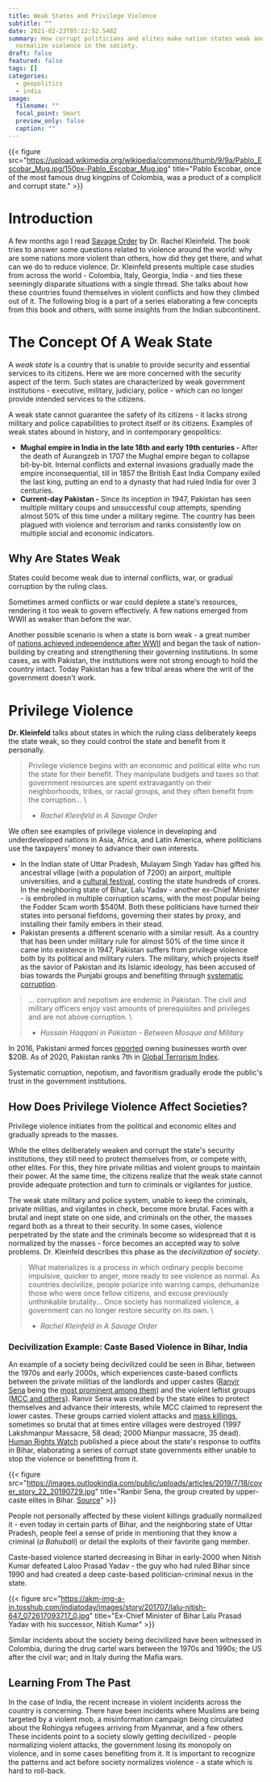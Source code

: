 ```yaml
---
title: Weak States and Privilege Violence
subtitle: ""
date: 2021-02-23T05:12:52.548Z
summary: How corrupt politicians and elites make nation states weak and
  normalize violence in the society.
draft: false
featured: false
tags: []
categories:
  - geopolitics
  - india
image:
  filename: ""
  focal_point: Smart
  preview_only: false
  caption: ""
---
```

{{< figure src="https://upload.wikimedia.org/wikipedia/commons/thumb/9/9a/Pablo_Escobar_Mug.jpg/150px-Pablo_Escobar_Mug.jpg" title="Pablo Escobar, once of the most famous drug kingpins of Colombia, was a product of a complicit and corrupt state." >}}

# Introduction

A few months ago I read [Savage Order](https://carnegieendowment.org/2018/11/06/savage-order-how-world-s-deadliest-countries-can-forge-path-to-security-pub-77045) by Dr. Rachel Kleinfeld. The book tries to answer some questions related to violence around the world: why are some nations more violent than others, how did they get there, and what can we do to reduce violence. Dr. Kleinfeld presents multiple case studies from across the world - Colombia, Italy, Georgia, India - and ties these seemingly disparate situations with a single thread. She talks about how these countries found themselves in violent conflicts and how they climbed out of it. The following blog is a part of a series elaborating a few concepts from this book and others, with some insights from the Indian subcontinent.

# The Concept Of A Weak State

A *weak state* is a country that is unable to provide security and essential services to its citizens. Here we are more concerned with the security aspect of the term. Such states are characterized by weak government institutions - executive, military, judiciary, police - which can no longer provide intended services to the citizens. 

A weak state cannot guarantee the safety of its citizens - it lacks strong military and police capabilities to protect itself or its citizens. Examples of weak states abound in history, and in contemporary geopolitics:

* **Mughal empire in India in the late 18th and early 19th centuries -** After the death of Aurangzeb in 1707 the Mughal empire began to collapse bit-by-bit. Internal conflicts and external invasions gradually made the empire inconsequential, till in 1857 the British East India Company exiled the last king, putting an end to a dynasty that had ruled India for over 3 centuries.
* **Current-day Pakistan -** Since its inception in 1947, Pakistan has seen multiple military coups and unsuccessful coup attempts, spending almost 50% of this time under a military regime. The country has been plagued with violence and terrorism and ranks consistently low on multiple social and economic indicators.

## Why Are States Weak

States could become weak due to internal conflicts, war, or gradual corruption by the ruling class. 

Sometimes armed conflicts or war could deplete a state's resources, rendering it too weak to govern effectively. A few nations emerged from WWII as weaker than before the war.

Another possible scenario is when a state is born weak - a great number of [nations achieved independence after WWII](https://en.wikipedia.org/wiki/Decolonization) and began the task of nation-building by creating and strengthening their governing institutions. In some cases, as with Pakistan, the institutions were not strong enough to hold the country intact. Today Pakistan has a few tribal areas where the writ of the government doesn't work.

# Privilege Violence

**Dr. Kleinfeld** talks about states in which the ruling class deliberately keeps the state weak, so they could control the state and benefit from it personally.

> Privilege violence begins with an economic and political elite who run the state for their benefit. They manipulate budgets and taxes so that government resources are spent extravagantly on their neighborhoods, tribes, or racial groups, and they often benefit from the corruption... \
> - *Rachel Kleinfeld in* *A Savage Order*

We often see examples of privilege violence in developing and underdeveloped nations in Asia, Africa, and Latin America, where politicians use the taxpayers' money to advance their own interests.

* In the Indian state of Uttar Pradesh, Mulayam Singh Yadav has gifted his ancestral village (with a population of 7200) an airport, multiple universities, and a [cultural festival](https://www.firstpost.com/politics/mulayams-rs-20-cr-saifai-festival-exposes-audacity-of-political-class-1330515.html), costing the state hundreds of crores. In the neighboring state of Bihar, Lalu Yadav - another ex-Chief Minister - is embroiled in multiple corruption scams, with the most popular being the Fodder Scam worth $540M. Both these politicians have turned their states into personal fiefdoms, governing their states by proxy, and installing their family embers in their stead.
* Pakistan presents a different scenario with a similar result. As a country that has been under military rule for almost 50% of the time since it came into existence in 1947, Pakistan suffers from privilege violence both by its political and military rulers. The military, which projects itself as the savior of Pakistan and its Islamic ideology, has been accused of bias towards the Punjabi groups and benefiting through [systematic corruption](https://www.nytimes.com/2020/01/23/opinion/pakistan-politicians-military.html).

> ... corruption and nepotism are endemic in Pakistan. The civil and military officers enjoy vast amounts of prerequisites and privileges and are not above corruption. \
> - *Hussain Haqqani in Pakistan - Between Mosque and Military*

In 2016, Pakistani armed forces [reported](https://qz.com/india/1134516/inside-pakistans-biggest-business-conglomerate-the-pakistani-military/) owning businesses worth over $20B. As of 2020, Pakistan ranks 7th in [Global Terrorism Index](https://www.visionofhumanity.org/wp-content/uploads/2020/11/GTI-2020-web-1.pdf).

Systematic corruption, nepotism, and favoritism gradually erode the public's trust in the government institutions.

## How Does Privilege Violence Affect Societies?

Privilege violence initiates from the political and economic elites and gradually spreads to the masses. 

While the elites deliberately weaken and corrupt the state's security institutions, they still need to protect themselves from, or compete with, other elites. For this, they hire private militias and violent groups to maintain their power. At the same time, the citizens realize that the weak state cannot provide adequate protection and turn to criminals or vigilantes for justice.

The weak state military and police system, unable to keep the criminals, private militias, and vigilantes in check, become more brutal. Faces with a brutal and inept state on one side, and criminals on the other, the masses regard both as a threat to their security. In some cases, violence perpetrated by the state and the criminals become so widespread that it is normalized by the masses - force becomes an accepted way to solve problems. Dr. Kleinfeld describes this phase as the *decivilization of society*.

> What materializes is a process in which ordinary people become impulsive, quicker to anger, more ready to see violence as normal. As countries decivilize, people polarize into warring camps, dehumanize those who were once fellow citizens, and excuse previously unthinkable brutality... Once society has normalized violence, a government can no longer restore security on its own. \
> - *Rachel Kleinfeld in A Savage Order*

### Decivilization Example: Caste Based Violence in Bihar, India

An example of a society being decivilized could be seen in Bihar, between the 1970s and early 2000s, which experiences caste-based conflicts between the private militias of the landlords and upper castes ([Ranvir Sena](https://www.satp.org/satporgtp/countries/india/terroristoutfits/Ranvir_Sena.htm) being the [most prominent among them](https://www.satp.org/satporgtp/countries/india/terroristoutfits/Private_armies.htm)) and the violent leftist groups ([MCC and others](https://www.satp.org/satporgtp/countries/india/terroristoutfits/mcc.htm)). Ranvir Sena was created by the state elites to protect themselves and advance their interests, while MCC claimed to represent the lower castes. These groups carried violent attacks and [mass killings](https://www.satp.org/satporgtp/countries/india/terroristoutfits/massacres.htm), sometimes so brutal that at times entire villages were destroyed (1997 Lakshmanpur Massacre, 58 dead; 2000 Mianpur massacre, 35 dead). [Human Rights Watch](https://www.hrw.org/reports/1999/india/India994-06.htm) published a piece about the state's response to outfits in Bihar, elaborating a series of corrupt state governments either unable to stop the violence or benefitting from it.

{{< figure src="https://images.outlookindia.com/public/uploads/articles/2019/7/18/cover_story_22_20190729.jpg" title="Ranbir Sena, the group created by upper-caste elites in Bihar. [Source](https://magazine.outlookindia.com/story/india-news-forgotten-newsmakers-when-blood-thirsty-ranvir-sena-went-on-a-rampage-and-even-paid-for-it/301935)" >}}

People not personally affected by these violent killings gradually normalized it - even today in certain parts of Bihar, and the neighboring state of Uttar Pradesh, people feel a sense of pride in mentioning that they know a criminal (*a Bahubali*) or detail the exploits of their favorite gang member.

Caste-based violence started decreasing in Bihar in early-2000 when Nitish Kumar defeated Laloo Prasad Yadav - the guy who had ruled Bihar since 1990 and had created a deep caste-based politician-criminal nexus in the state.

{{< figure src="https://akm-img-a-in.tosshub.com/indiatoday/images/story/201707/lalu-nitish-647_072617093717_0.jpg" title="Ex-Chief Minister of Bihar Lalu Prasad Yadav with his successor, Nitish Kumar" >}}

Similar incidents about the society being decivilized have been witnessed in Colombia, during the drug cartel wars between the 1970s and 1990s; the US after the civil war; and in Italy during the Mafia wars.

## Learning From The Past

In the case of India, the recent increase in violent incidents across the country is concerning. There have been incidents where Muslims are being targeted by a violent mob, a misinformation campaign being circulated about the Rohingya refugees arriving from Myanmar, and a few others. These incidents point to a society slowly getting decivilized - people normalizing violent attacks, the government losing its monopoly on violence, and in some cases benefiting from it. It is important to recognize the patterns and act before society normalizes violence - a state which is hard to roll-back.